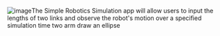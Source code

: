 ![image](https://github.com/Ali-Almorshdy/Model-Based-Development/assets/157037862/80ad73d2-2be1-4f9b-8253-998bad14452e)The Simple Robotics Simulation app will allow users to input the lengths of two links and observe the robot's motion over a specified simulation time
 two arm draw an ellipse  
 
